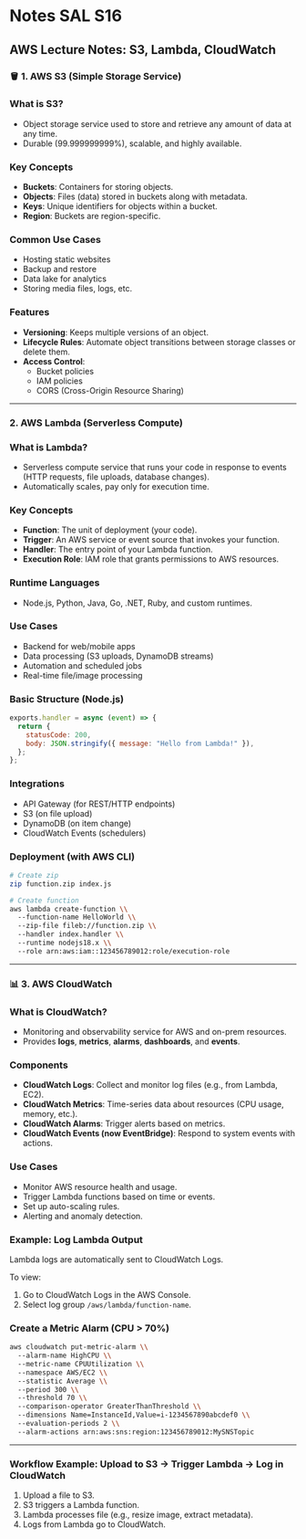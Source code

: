 # Notes SAL S16

## **AWS Lecture Notes: S3, Lambda, CloudWatch**

### 🪣 **1. AWS S3 (Simple Storage Service)**

### What is S3?

- Object storage service used to store and retrieve any amount of data at any time.
- Durable (99.999999999%), scalable, and highly available.

### Key Concepts

- **Buckets**: Containers for storing objects.
- **Objects**: Files (data) stored in buckets along with metadata.
- **Keys**: Unique identifiers for objects within a bucket.
- **Region**: Buckets are region-specific.

### Common Use Cases

- Hosting static websites
- Backup and restore
- Data lake for analytics
- Storing media files, logs, etc.

### Features

- **Versioning**: Keeps multiple versions of an object.
- **Lifecycle Rules**: Automate object transitions between storage classes or delete them.
- **Access Control**:
    - Bucket policies
    - IAM policies
    - CORS (Cross-Origin Resource Sharing)

---

### **2. AWS Lambda (Serverless Compute)**

### What is Lambda?

- Serverless compute service that runs your code in response to events (HTTP requests, file uploads, database changes).
- Automatically scales, pay only for execution time.

### Key Concepts

- **Function**: The unit of deployment (your code).
- **Trigger**: An AWS service or event source that invokes your function.
- **Handler**: The entry point of your Lambda function.
- **Execution Role**: IAM role that grants permissions to AWS resources.

### Runtime Languages

- Node.js, Python, Java, Go, .NET, Ruby, and custom runtimes.

### Use Cases

- Backend for web/mobile apps
- Data processing (S3 uploads, DynamoDB streams)
- Automation and scheduled jobs
- Real-time file/image processing

### Basic Structure (Node.js)

```jsx
exports.handler = async (event) => {
  return {
    statusCode: 200,
    body: JSON.stringify({ message: "Hello from Lambda!" }),
  };
};

```

### Integrations

- API Gateway (for REST/HTTP endpoints)
- S3 (on file upload)
- DynamoDB (on item change)
- CloudWatch Events (schedulers)

### Deployment (with AWS CLI)

```bash
# Create zip
zip function.zip index.js

# Create function
aws lambda create-function \\
  --function-name HelloWorld \\
  --zip-file fileb://function.zip \\
  --handler index.handler \\
  --runtime nodejs18.x \\
  --role arn:aws:iam::123456789012:role/execution-role

```

---

### 📊 **3. AWS CloudWatch**

### What is CloudWatch?

- Monitoring and observability service for AWS and on-prem resources.
- Provides **logs**, **metrics**, **alarms**, **dashboards**, and **events**.

### Components

- **CloudWatch Logs**: Collect and monitor log files (e.g., from Lambda, EC2).
- **CloudWatch Metrics**: Time-series data about resources (CPU usage, memory, etc.).
- **CloudWatch Alarms**: Trigger alerts based on metrics.
- **CloudWatch Events (now EventBridge)**: Respond to system events with actions.

### Use Cases

- Monitor AWS resource health and usage.
- Trigger Lambda functions based on time or events.
- Set up auto-scaling rules.
- Alerting and anomaly detection.

### Example: Log Lambda Output

Lambda logs are automatically sent to CloudWatch Logs.

To view:

1. Go to CloudWatch Logs in the AWS Console.
2. Select log group `/aws/lambda/function-name`.

### Create a Metric Alarm (CPU > 70%)

```bash
aws cloudwatch put-metric-alarm \\
  --alarm-name HighCPU \\
  --metric-name CPUUtilization \\
  --namespace AWS/EC2 \\
  --statistic Average \\
  --period 300 \\
  --threshold 70 \\
  --comparison-operator GreaterThanThreshold \\
  --dimensions Name=InstanceId,Value=i-1234567890abcdef0 \\
  --evaluation-periods 2 \\
  --alarm-actions arn:aws:sns:region:123456789012:MySNSTopic

```

---

### **Workflow Example: Upload to S3 → Trigger Lambda → Log in CloudWatch**

1. Upload a file to S3.
2. S3 triggers a Lambda function.
3. Lambda processes file (e.g., resize image, extract metadata).
4. Logs from Lambda go to CloudWatch.